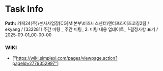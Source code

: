# Task Info

**Path:** 카페24(주)\본사사업장\[CG]MI본부\비즈니스센터\엔터프라이즈코칭2팀 / ekyang / [332281] 주간 미팅 _ 주간 미팅_ 2. 미팅 내용 업데이트_ └결정사항 표기 / 2025-09-01_00-00-00

### WIKI
- ["https://wiki.simplexi.com/pages/viewpage.action?pageId=2779352997"]

